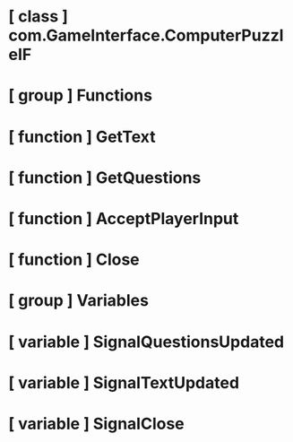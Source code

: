 # [ class ] com.GameInterface.ComputerPuzzleIF

# [ group ] Functions

# [ function ] GetText

# [ function ] GetQuestions

# [ function ] AcceptPlayerInput

# [ function ] Close

# [ group ] Variables

# [ variable ] SignalQuestionsUpdated

# [ variable ] SignalTextUpdated

# [ variable ] SignalClose

